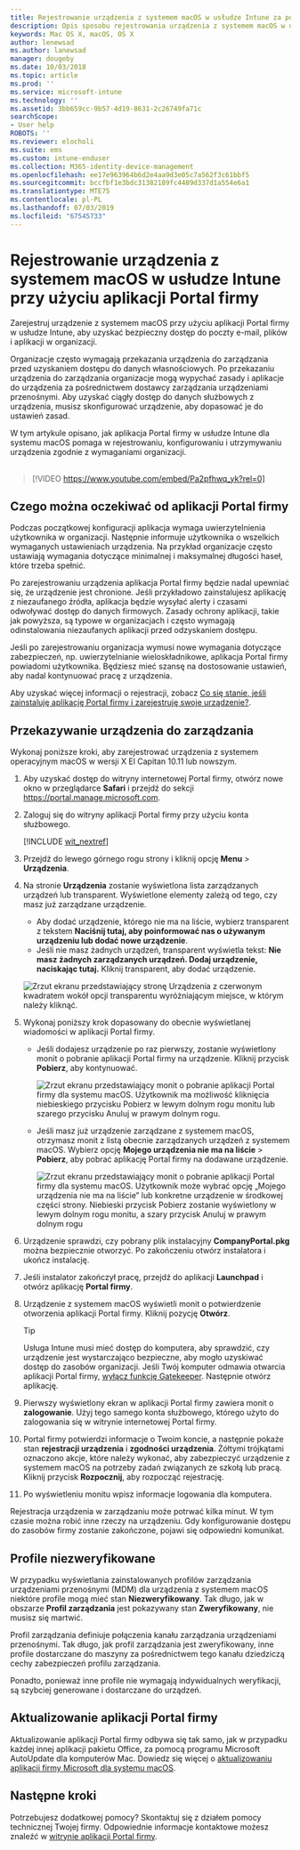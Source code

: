 ```yaml
---
title: Rejestrowanie urządzenia z systemem macOS w usłudze Intune za pomocą aplikacji Portal firmy | Microsoft Docs
description: Opis sposobu rejestrowania urządzenia z systemem macOS w usłudze Intune za pomocą aplikacji Portal firmy
keywords: Mac OS X, macOS, OS X
author: lenewsad
ms.author: lanewsad
manager: dougeby
ms.date: 10/03/2018
ms.topic: article
ms.prod: ''
ms.service: microsoft-intune
ms.technology: ''
ms.assetid: 3bb659cc-9b57-4d19-8631-2c26749fa71c
searchScope:
- User help
ROBOTS: ''
ms.reviewer: elocholi
ms.suite: ems
ms.custom: intune-enduser
ms.collection: M365-identity-device-management
ms.openlocfilehash: ee17e963964b6d2e4aa9d3e05c7a562f3c61bbf5
ms.sourcegitcommit: bccfbf1e3bdc31382189fc4489d337d1a554e6a1
ms.translationtype: MTE75
ms.contentlocale: pl-PL
ms.lasthandoff: 07/03/2019
ms.locfileid: "67545733"
---
```

# <a name="enroll-your-macos-device-in-intune-with-the-company-portal-app"></a>Rejestrowanie urządzenia z systemem macOS w usłudze Intune przy użyciu aplikacji Portal firmy

Zarejestruj urządzenie z systemem macOS przy użyciu aplikacji Portal firmy w usłudze Intune, aby uzyskać bezpieczny dostęp do poczty e-mail, plików i aplikacji w organizacji.

Organizacje często wymagają przekazania urządzenia do zarządzania przed uzyskaniem dostępu do danych własnościowych. Po przekazaniu urządzenia do zarządzania organizacje mogą wypychać zasady i aplikacje do urządzenia za pośrednictwem dostawcy zarządzania urządzeniami przenośnymi. Aby uzyskać ciągły dostęp do danych służbowych z urządzenia, musisz skonfigurować urządzenie, aby dopasować je do ustawień zasad.  

W tym artykule opisano, jak aplikacja Portal firmy w usłudze Intune dla systemu macOS pomaga w rejestrowaniu, konfigurowaniu i utrzymywaniu urządzenia zgodnie z wymaganiami organizacji.  
</br>
> [!VIDEO https://www.youtube.com/embed/Pa2pfhwq_yk?rel=0]

## <a name="what-to-expect-from-the-company-portal-app"></a>Czego można oczekiwać od aplikacji Portal firmy

Podczas początkowej konfiguracji aplikacja wymaga uwierzytelnienia użytkownika w organizacji. Następnie informuje użytkownika o wszelkich wymaganych ustawieniach urządzenia. Na przykład organizacje często ustawiają wymagania dotyczące minimalnej i maksymalnej długości haseł, które trzeba spełnić.    

Po zarejestrowaniu urządzenia aplikacja Portal firmy będzie nadal upewniać się, że urządzenie jest chronione. Jeśli przykładowo zainstalujesz aplikację z niezaufanego źródła, aplikacja będzie wysyłać alerty i czasami odwoływać dostęp do danych firmowych. Zasady ochrony aplikacji, takie jak powyższa, są typowe w organizacjach i często wymagają odinstalowania niezaufanych aplikacji przed odzyskaniem dostępu.

Jeśli po zarejestrowaniu organizacja wymusi nowe wymagania dotyczące zabezpieczeń, np. uwierzytelnianie wieloskładnikowe, aplikacja Portal firmy powiadomi użytkownika. Będziesz mieć szansę na dostosowanie ustawień, aby nadal kontynuować pracę z urządzenia.  

Aby uzyskać więcej informacji o rejestracji, zobacz [Co się stanie, jeśli zainstaluję aplikację Portal firmy i zarejestruję swoje urządzenie?](what-happens-if-you-install-the-Company-Portal-app-and-enroll-your-device-in-intune-macos.md).  

## <a name="get-your-device-managed"></a>Przekazywanie urządzenia do zarządzania  
Wykonaj poniższe kroki, aby zarejestrować urządzenia z systemem operacyjnym macOS w wersji X El Capitan 10.11 lub nowszym.   


1. Aby uzyskać dostęp do witryny internetowej Portal firmy, otwórz nowe okno w przeglądarce __Safari__ i przejdź do sekcji https://portal.manage.microsoft.com.  

2. Zaloguj się do witryny aplikacji Portal firmy przy użyciu konta służbowego.

   [!INCLUDE [wit_nextref](includes/end-user-password-guidance.md)]


3. Przejdź do lewego górnego rogu strony i kliknij opcję **Menu** > **Urządzenia**.  

4. Na stronie __Urządzenia__ zostanie wyświetlona lista zarządzanych urządzeń lub transparent. Wyświetlone elementy zależą od tego, czy masz już zarządzane urządzenie. 
    * Aby dodać urządzenie, którego nie ma na liście, wybierz transparent z tekstem **Naciśnij tutaj, aby poinformować nas o używanym urządzeniu lub dodać nowe urządzenie**.
    * Jeśli nie masz żadnych urządzeń, transparent wyświetla tekst: **Nie masz żadnych zarządzanych urządzeń. Dodaj urządzenie, naciskając tutaj.** Kliknij transparent, aby dodać urządzenie.  

     ![Zrzut ekranu przedstawiający stronę Urządzenia z czerwonym kwadratem wokół opcji transparentu wyróżniającym miejsce, w którym należy kliknąć.](./media/CP-enroll-MACOS-1808.png)  
5. Wykonaj poniższy krok dopasowany do obecnie wyświetlanej wiadomości w aplikacji Portal firmy.  
    * Jeśli dodajesz urządzenie po raz pierwszy, zostanie wyświetlony monit o pobranie aplikacji Portal firmy na urządzenie. Kliknij przycisk **Pobierz**, aby kontynuować.  

         ![Zrzut ekranu przedstawiający monit o pobranie aplikacji Portal firmy dla systemu macOS. Użytkownik ma możliwość kliknięcia niebieskiego przycisku Pobierz w lewym dolnym rogu monitu lub szarego przycisku Anuluj w prawym dolnym rogu.](./media/CP-enroll-download-macOS-1808.png)  

    * Jeśli masz już urządzenie zarządzane z systemem macOS, otrzymasz monit z listą obecnie zarządzanych urządzeń z systemem macOS. Wybierz opcję **Mojego urządzenia nie ma na liście** > **Pobierz**, aby pobrać aplikację Portal firmy na dodawane urządzenie.  

         ![Zrzut ekranu przedstawiający monit o pobranie aplikacji Portal firmy dla systemu macOS. Użytkownik może wybrać opcję „Mojego urządzenia nie ma na liście” lub konkretne urządzenie w środkowej części strony. Niebieski przycisk Pobierz zostanie wyświetlony w lewym dolnym rogu monitu, a szary przycisk Anuluj w prawym dolnym rogu](./media/cp-mac-os-device-isnt-here-1808.png)  

6. Urządzenie sprawdzi, czy pobrany plik instalacyjny **CompanyPortal.pkg** można bezpiecznie otworzyć. Po zakończeniu otwórz instalatora i ukończ instalację.  

7. Jeśli instalator zakończył pracę, przejdź do aplikacji **Launchpad** i otwórz aplikację **Portal firmy**.  

8. Urządzenie z systemem macOS wyświetli monit o potwierdzenie otworzenia aplikacji Portal firmy. Kliknij pozycję **Otwórz**.  

   > [!TIP]
   > Usługa Intune musi mieć dostęp do komputera, aby sprawdzić, czy urządzenie jest wystarczająco bezpieczne, aby mogło uzyskiwać dostęp do zasobów organizacji. Jeśli Twój komputer odmawia otwarcia aplikacji Portal firmy, [wyłącz funkcję Gatekeeper](https://support.apple.com/HT202491). Następnie otwórz aplikację.

9. Pierwszy wyświetlony ekran w aplikacji Portal firmy zawiera monit o **zalogowanie**. Użyj tego samego konta służbowego, którego użyto do zalogowania się w witrynie internetowej Portal firmy.

10. Portal firmy potwierdzi informacje o Twoim koncie, a następnie pokaże stan **rejestracji urządzenia** i **zgodności urządzenia**. Żółtymi trójkątami oznaczono akcje, które należy wykonać, aby zabezpieczyć urządzenie z systemem macOS na potrzeby zadań związanych ze szkołą lub pracą. Kliknij przycisk **Rozpocznij**, aby rozpocząć rejestrację. 

11. Po wyświetleniu monitu wpisz informacje logowania dla komputera.  

Rejestracja urządzenia w zarządzaniu może potrwać kilka minut. W tym czasie można robić inne rzeczy na urządzeniu. Gdy konfigurowanie dostępu do zasobów firmy zostanie zakończone, pojawi się odpowiedni komunikat.  

## <a name="unverified-profiles"></a>Profile niezweryfikowane
W przypadku wyświetlania zainstalowanych profilów zarządzania urządzeniami przenośnymi (MDM) dla urządzenia z systemem macOS niektóre profile mogą mieć stan **Niezweryfikowany**. Tak długo, jak w obszarze **Profil zarządzania** jest pokazywany stan **Zweryfikowany**, nie musisz się martwić.  

Profil zarządzania definiuje połączenia kanału zarządzania urządzeniami przenośnymi. Tak długo, jak profil zarządzania jest zweryfikowany, inne profile dostarczane do maszyny za pośrednictwem tego kanału dziedziczą cechy zabezpieczeń profilu zarządzania.

Ponadto, ponieważ inne profile nie wymagają indywidualnych weryfikacji, są szybciej generowane i dostarczane do urządzeń. 

## <a name="updating-the-company-portal-app"></a>Aktualizowanie aplikacji Portal firmy

Aktualizowanie aplikacji Portal firmy odbywa się tak samo, jak w przypadku każdej innej aplikacji pakietu Office, za pomocą programu Microsoft AutoUpdate dla komputerów Mac. Dowiedz się więcej o [aktualizowaniu aplikacji firmy Microsoft dla systemu macOS](https://support.office.com/article/Check-for-Office-for-Mac-updates-automatically-bfd1e497-c24d-4754-92ab-910a4074d7c1).  

## <a name="next-steps"></a>Następne kroki  
Potrzebujesz dodatkowej pomocy? Skontaktuj się z działem pomocy technicznej Twojej firmy. Odpowiednie informacje kontaktowe możesz znaleźć w [witrynie aplikacji Portal firmy](https://go.microsoft.com/fwlink/?linkid=2010980).  


